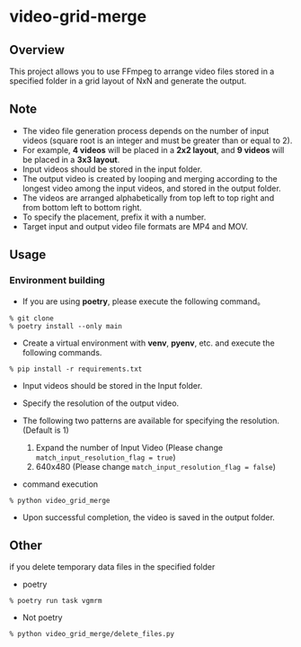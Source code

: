 # video-grid-merge
## Overview
This project allows you to use FFmpeg to arrange video files stored in a specified folder in a grid layout of NxN and generate the output.

## Note
 - The video file generation process depends on the number of input videos (square root is an integer and must be greater than or equal to 2).
 - For example, **4 videos** will be placed in a **2x2 layout**, and **9 videos** will be placed in a **3x3 layout**.
 - Input videos should be stored in the input folder.
 - The output video is created by looping and merging according to the longest video among the input videos, and stored in the output folder.
 - The videos are arranged alphabetically from top left to top right and from bottom left to bottom right.
 - To specify the placement, prefix it with a number.
 - Target input and output video file formats are MP4 and MOV.
 
## Usage
### Environment building
- If you are using **poetry**, please execute the following command。
```
% git clone
% poetry install --only main
```

- Create a virtual environment with **venv**, **pyenv**, etc. and execute the following commands.
```
% pip install -r requirements.txt
```
- Input videos should be stored in the Input folder.
- Specify the resolution of the output video.
- The following two patterns are available for specifying the resolution. (Default is 1)
	1. Expand the number of Input Video (Please change ```match_input_resolution_flag = true```)
	2. 640x480 (Please change ```match_input_resolution_flag = false```)

- command execution
```
% python video_grid_merge
```
- Upon successful completion, the video is saved in the output folder.

## Other
if you delete temporary data files in the specified folder
- poetry
```
% poetry run task vgmrm
```

- Not poetry
```
% python video_grid_merge/delete_files.py
```
